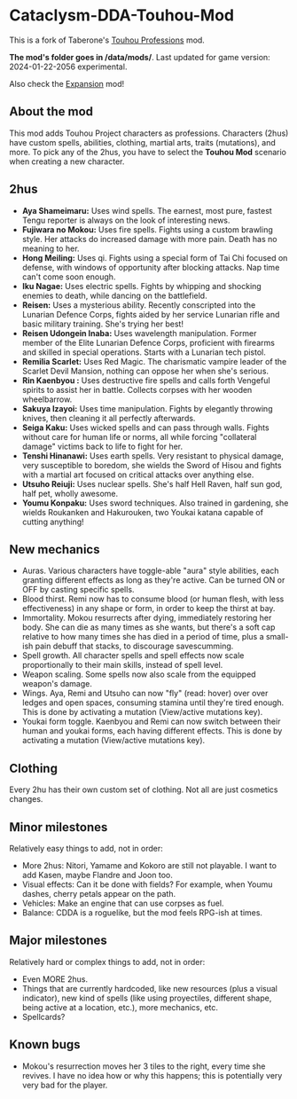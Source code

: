 # Cataclysm-DDA-Touhou-Mod
This is a fork of Taberone's [Touhou Professions](https://github.com/Taberone/Cataclysm-DDA-Touhou-Mod) mod.

**The mod's folder goes in /data/mods/**.  Last updated for game version: 2024-01-22-2056 experimental.

Also check the [Expansion](https://github.com/RedMisao/Cataclysm-DDA-Touhou-Expansion) mod!


## About the mod
This mod adds Touhou Project characters as professions.  Characters (2hus) have custom spells, abilities, clothing, martial arts, traits (mutations), and more.  To pick any of the 2hus, you have to select the **Touhou Mod** scenario when creating a new character.


## 2hus
* **Aya Shameimaru:** Uses wind spells.  The earnest, most pure, fastest Tengu reporter is always on the look of interesting news.
* **Fujiwara no Mokou:** Uses fire spells.  Fights using a custom brawling style.  Her attacks do increased damage with more pain.  Death has no meaning to her.
* **Hong Meiling:** Uses qi.  Fights using a special form of Tai Chi focused on defense, with windows of opportunity after blocking attacks.  Nap time can't come soon enough.
* **Iku Nagae:** Uses electric spells.  Fights by whipping and shocking enemies to death, while dancing on the battlefield.
* **Reisen:** Uses a mysterious ability.  Recently conscripted into the Lunarian Defence Corps, fights aided by her service Lunarian rifle and basic military training.  She's trying her best!
* **Reisen Udongein Inaba:** Uses wavelength manipulation.  Former member of the Elite Lunarian Defence Corps, proficient with firearms and skilled in special operations.  Starts with a Lunarian tech pistol.
* **Remilia Scarlet:** Uses Red Magic.  The charismatic vampire leader of the Scarlet Devil Mansion, nothing can oppose her when she's serious.
* **Rin Kaenbyou :** Uses destructive fire spells and calls forth Vengeful spirits to assist her in battle.  Collects corpses with her wooden wheelbarrow.
* **Sakuya Izayoi:** Uses time manipulation.  Fights by elegantly throwing knives, then cleaning it all perfectly afterwards.
* **Seiga Kaku:** Uses wicked spells and can pass through walls.  Fights without care for human life or norms, all while forcing "collateral damage" victims back to life to fight for her.
* **Tenshi Hinanawi:** Uses earth spells.  Very resistant to physical damage, very susceptible to boredom, she wields the Sword of Hisou and fights with a martial art focused on critical attacks over anything else.
* **Utsuho Reiuji:** Uses nuclear spells.  She's half Hell Raven, half sun god, half pet, wholly awesome.
* **Youmu Konpaku:** Uses sword techniques.  Also trained in gardening, she wields Roukanken and Hakurouken, two Youkai katana capable of cutting anything!


## New mechanics
* Auras.  Various characters have toggle-able "aura" style abilities, each granting different effects as long as they're active.  Can be turned ON or OFF by casting specific spells.
* Blood thirst.  Remi now has to consume blood (or human flesh, with less effectiveness) in any shape or form, in order to keep the thirst at bay.
* Immortality.  Mokou resurrects after dying, immediately restoring her body.  She can die as many times as she wants, but there's a soft cap relative to how many times she has died in a period of time, plus a small-ish pain debuff that stacks, to discourage savescumming.
* Spell growth.  All character spells and spell effects now scale proportionally to their main skills, instead of spell level.
* Weapon scaling.  Some spells now also scale from the equipped weapon's damage.
* Wings.  Aya, Remi and Utsuho can now "fly" (read: hover) over over ledges and open spaces, consuming stamina until they're tired enough.  This is done by activating a mutation (View/active mutations key).
* Youkai form toggle.  Kaenbyou and Remi can now switch between their human and youkai forms, each having different effects.  This is done by activating a mutation (View/active mutations key).


## Clothing
Every 2hu has their own custom set of clothing.  Not all are just cosmetics changes.


## Minor milestones
Relatively easy things to add, not in order:
* More 2hus: Nitori, Yamame and Kokoro are still not playable.  I want to add Kasen, maybe Flandre and Joon too.
* Visual effects: Can it be done with fields? For example, when Youmu dashes, cherry petals appear on the path.
* Vehicles: Make an engine that can use corpses as fuel.
* Balance: CDDA is a roguelike, but the mod feels RPG-ish at times.


## Major milestones
Relatively hard or complex things to add, not in order:
* Even MORE 2hus.
* Things that are currently hardcoded, like new resources (plus a visual indicator), new kind of spells (like using proyectiles, different shape, being active at a location, etc.), more mechanics, etc.
* Spellcards?


## Known bugs
* Mokou's resurrection moves her 3 tiles to the right, every time she revives. I have no idea how or why this happens; this is potentially very very bad for the player.
